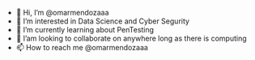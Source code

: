 - 👋 Hi, I’m @omarmendozaaa
- 👀 I’m interested in Data Science and Cyber Segurity
- 🌱 I’m currently learning about PenTesting 
- 💞️ I’am looking to collaborate on anywhere long as there is computing 
- 📫 How to reach me @omarmendozaaa 

<!---
omarmendozaaa/omarmendozaaa is a ✨ special ✨ repository because its `README.md` (this file) appears on your GitHub profile.
You can click the Preview link to take a look at your changes.
--->
